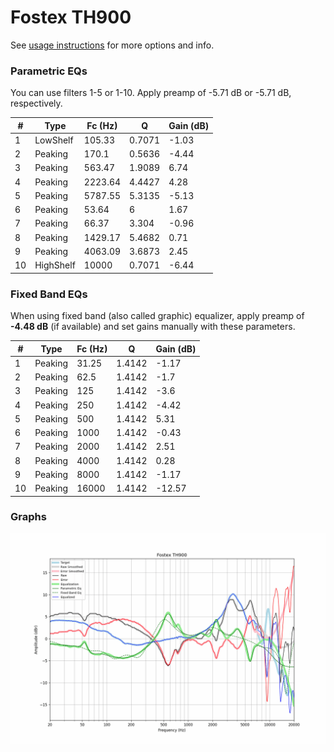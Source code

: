 # Fostex TH900
See [usage instructions](https://github.com/jaakkopasanen/AutoEq#usage) for more options and info.

### Parametric EQs
You can use filters 1-5 or 1-10. Apply preamp of -5.71 dB or -5.71 dB, respectively.

|   # | Type      |   Fc (Hz) |      Q |   Gain (dB) |
|-----|-----------|-----------|--------|-------------|
|   1 | LowShelf  |    105.33 | 0.7071 |       -1.03 |
|   2 | Peaking   |    170.1  | 0.5636 |       -4.44 |
|   3 | Peaking   |    563.47 | 1.9089 |        6.74 |
|   4 | Peaking   |   2223.64 | 4.4427 |        4.28 |
|   5 | Peaking   |   5787.55 | 5.3135 |       -5.13 |
|   6 | Peaking   |     53.64 | 6      |        1.67 |
|   7 | Peaking   |     66.37 | 3.304  |       -0.96 |
|   8 | Peaking   |   1429.17 | 5.4682 |        0.71 |
|   9 | Peaking   |   4063.09 | 3.6873 |        2.45 |
|  10 | HighShelf |  10000    | 0.7071 |       -6.44 |

### Fixed Band EQs
When using fixed band (also called graphic) equalizer, apply preamp of **-4.48 dB** (if available) and set gains manually with these parameters.

|   # | Type    |   Fc (Hz) |      Q |   Gain (dB) |
|-----|---------|-----------|--------|-------------|
|   1 | Peaking |     31.25 | 1.4142 |       -1.17 |
|   2 | Peaking |     62.5  | 1.4142 |       -1.7  |
|   3 | Peaking |    125    | 1.4142 |       -3.6  |
|   4 | Peaking |    250    | 1.4142 |       -4.42 |
|   5 | Peaking |    500    | 1.4142 |        5.31 |
|   6 | Peaking |   1000    | 1.4142 |       -0.43 |
|   7 | Peaking |   2000    | 1.4142 |        2.51 |
|   8 | Peaking |   4000    | 1.4142 |        0.28 |
|   9 | Peaking |   8000    | 1.4142 |       -1.17 |
|  10 | Peaking |  16000    | 1.4142 |      -12.57 |

### Graphs
![](./Fostex%20TH900.png)
